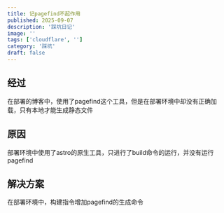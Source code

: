 ```yaml
---
title: 记pagefind不起作用
published: 2025-09-07
description: '踩坑日记'
image: ''
tags: ['cloudflare', '']
category: '踩坑'
draft: false
---
```


## 经过

在部署的博客中，使用了pagefind这个工具，但是在部署环境中却没有正确加载，只有本地才能生成静态文件

## 原因

部署环境中使用了astro的原生工具，只进行了build命令的运行，并没有运行pagefind

## 解决方案

在部署环境中，构建指令增加pagefind的生成命令